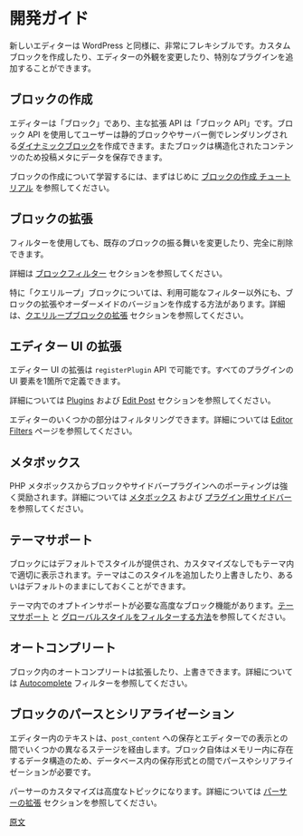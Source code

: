 <!--
# How-to Guides
 -->
# 開発ガイド

<!--
The new editor is highly flexible, like most of WordPress. You can build custom blocks, modify the editor's appearance, add special plugins, and much more.
-->
新しいエディターは WordPress と同様に、非常にフレキシブルです。カスタムブロックを作成したり、エディターの外観を変更したり、特別なプラグインを追加することができます。

<!--
## Creating blocks

The editor is about blocks, and the main extensibility API is the Block API. It allows you to create your own static blocks, [Dynamic Blocks](/docs/how-to-guides/block-tutorial/creating-dynamic-blocks.md) ( rendered on the server ) and also blocks capable of saving data to Post Meta for more structured content.

If you want to learn more about block creation, see the [Create a Block tutorial](/docs/getting-started/create-block/README.md) for the best place to start.
-->
## ブロックの作成

エディターは「ブロック」であり、主な拡張 API は「ブロック API」です。ブロック API を使用してユーザーは静的ブロックやサーバー側でレンダリングされる[ダイナミックブロック](https://ja.wordpress.org/team/handbook/block-editor/how-to-guides/block-tutorial/creating-dynamic-blocks/)を作成できます。またブロックは構造化されたコンテンツのため投稿メタにデータを保存できます。

ブロックの作成について学習するには、まずはじめに [ブロックの作成 チュートリアル](https://ja.wordpress.org/team/handbook/block-editor/getting-started/create-block/) を参照してください。

<!--
## Extending blocks

It is also possible to modify the behavior of existing blocks or even remove them completely using filters.

Learn more in the [Block Filters](/docs/reference-guides/filters/block-filters.md) section.
-->
## ブロックの拡張

フィルターを使用しても、既存のブロックの振る舞いを変更したり、完全に削除できます。

詳細は [ブロックフィルター](https://github.com/WordPress/gutenberg/blob/trunk/docs/reference-guides/filters/block-filters.md) セクションを参照してください。

<!-- 
Specifically for `Query Loop` block, besides the available filters, there are more ways to extend it and create bespoke versions of it. Learn more in the [Extending the Query Loop block](/docs/how-to-guides/block-tutorial/extending-the-query-loop-block.md) section.
 -->
特に「クエリループ」ブロックについては、利用可能なフィルター以外にも、ブロックの拡張やオーダーメイドのバージョンを作成する方法があります。詳細は、[クエリループブロックの拡張](https://ja.wordpress.org/team/handbook/block-editor/how-to-guides/block-tutorial/extending-the-query-loop-block/) セクションを参照してください。

<!--
## Extending the Editor UI

Extending the editor UI can be accomplished with the `registerPlugin` API, allowing you to define all your plugin's UI elements in one place.

Refer to the [Plugins](/packages/plugins/README.md) and [Edit Post](/packages/edit-post/README.md) section for more information.

You can also filter certain aspects of the editor; this is documented on the [Editor Filters](/docs/reference-guides/filters/editor-filters.md) page.
-->
## エディター UI の拡張

エディター UI の拡張は `registerPlugin` API で可能です。すべてのプラグインの UI 要素を1箇所で定義できます。

詳細については [Plugins](https://github.com/WordPress/gutenberg/blob/trunk/packages/plugins/README.md) および [Edit Post](https://github.com/WordPress/gutenberg/tree/trunk/packages/edit-post) セクションを参照してください。

エディターのいくつかの部分はフィルタリングできます。詳細については [Editor Filters](https://github.com/WordPress/gutenberg/blob/trunk/docs/reference-guides/filters/editor-filters.md) ページを参照してください。

<!--
## Meta boxes

Porting PHP meta boxes to blocks or sidebar plugins is highly encouraged, learn how in the [meta box](/docs/how-to-guides/metabox.md) and [sidebar plugin](/docs/how-to-guides/plugin-sidebar-0.md) guides.
-->
## メタボックス

PHP メタボックスからブロックやサイドバープラグインへのポーティングは強く奨励されます。詳細については [メタボックス](https://ja.wordpress.org/team/handbook/block-editor/how-to-guides/metabox/) および [プラグイン用サイドバー](https://ja.wordpress.org/team/handbook/block-editor/how-to-guides/plugin-sidebar-0/) を参照してください。

<!--
## Theme support

By default, blocks provide their styles to enable basic support for blocks in themes without any change. Themes can add/override these styles, or rely on defaults.

There are some advanced block features which require opt-in support in the theme. See [theme support](/docs/how-to-guides/themes/theme-support.md) and [how to filter global styles](/docs/reference-guides/filters/global-styles-filters.md).
-->
## テーマサポート

ブロックにはデフォルトでスタイルが提供され、カスタマイズなしでもテーマ内で適切に表示されます。テーマはこのスタイルを追加したり上書きしたり、あるいはデフォルトのままにしておくことができます。

テーマ内でのオプトインサポートが必要な高度なブロック機能があります。[テーマサポート](https://ja.wordpress.org/team/handbook/block-editor/how-to-guides/themes/theme-support/) と [グローバルスタイルをフィルターする方法](https://developer.wordpress.org/block-editor/reference-guides/filters/global-styles-filters/)を参照してください。

<!--
## Autocomplete

Autocompleters within blocks may be extended and overridden. Learn more about the [autocomplete](/docs/reference-guides/filters/autocomplete-filters.md) filters.
-->
## オートコンプリート

ブロック内のオートコンプリートは拡張したり、上書きできます。詳細については [Autocomplete](https://github.com/WordPress/gutenberg/blob/trunk/docs/reference-guides/filters/autocomplete-filters.md) フィルターを参照してください。

<!--
## Block parsing and serialization

Posts in the editor move through a couple of different stages between being stored in `post_content` and appearing in the editor. Since the blocks themselves are data structures that live in memory it takes a parsing and serialization step to transform out from and into the stored format in the database.

Customizing the parser is an advanced topic that you can learn more about in the [Extending the Parser](/docs/reference-guides/filters/parser-filters.md) section.
-->
## ブロックのパースとシリアライゼーション

エディター内のテキストは、`post_content` への保存とエディターでの表示との間でいくつかの異なるステージを経由します。ブロック自体はメモリー内に存在するデータ構造のため、データベース内の保存形式との間でパースやシリアライゼーションが必要です。

パーサーのカスタマイズは高度なトピックになります。詳細については [パーサーの拡張](https://github.com/WordPress/gutenberg/blob/trunk/docs/reference-guides/filters/parser-filters.md) セクションを参照してください。

[原文](https://github.com/WordPress/gutenberg/blob/trunk/docs/how-to-guides/README.md)

